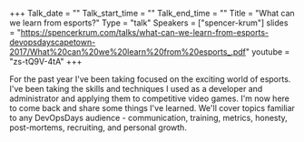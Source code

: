+++
Talk_date = ""
Talk_start_time = ""
Talk_end_time = ""
Title = "What can we learn from esports?"
Type = "talk"
Speakers = ["spencer-krum"]
slides = "https://spencerkrum.com/talks/what-can-we-learn-from-esports-devopsdayscapetown-2017/What%20can%20we%20learn%20from%20esports_.pdf"
youtube = "zs-tQ9V-4tA"
+++

For the past year I've been taking focused on the exciting world of esports. I've been taking the skills and techniques I used as a developer and administrator and applying them to competitive video games. I'm now here to come back and share some things I've learned. We'll cover topics familiar to any DevOpsDays audience - communication, training, metrics, honesty, post-mortems, recruiting, and personal growth.
